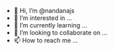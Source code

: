- 👋 Hi, I’m @nandanajs
- 👀 I’m interested in ...
- 🌱 I’m currently learning ...
- 💞️ I’m looking to collaborate on ...
- 📫 How to reach me ...

<!---
nandanajs/nandanajs is a ✨ special ✨ repository because its `README.md` (this file) appears on your GitHub profile.
You can click the Preview link to take a look at your changes.
--->
